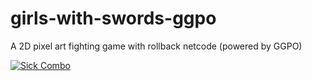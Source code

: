 # girls-with-swords-ggpo

A 2D pixel art fighting game with rollback netcode (powered by GGPO)

[![Sick Combo](https://img.youtube.com/vi/98chUNY90tw/0.jpg)](https://www.youtube.com/watch?v=98chUNY90tw)

